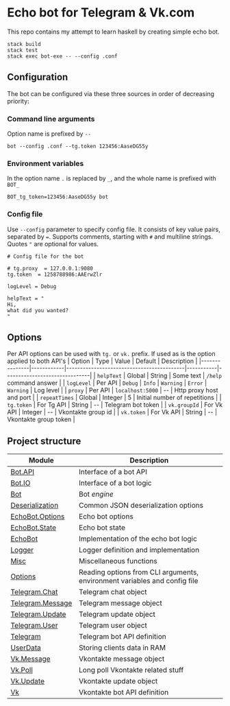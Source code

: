 # Echo bot for Telegram & Vk.com
This repo contains my attempt to learn haskell by creating simple echo bot.
```shell
stack build
stack test
stack exec bot-exe -- --config .conf
```

## Configuration
The bot can be configured via these three sources in order of decreasing priority:
### Command line arguments
Option name is prefixed by `--`
```shell
bot --config .conf --tg.token 123456:AaseDG55y
```
### Environment variables
In the option name `.` is replaced by `_`, and the whole name is prefixed with `BOT_`
```shell
BOT_tg_token=123456:AaseDG55y bot
```
### Config file
Use `--config` parameter to specify config file. It consists of key value pairs, separated by `=`. Supports comments, starting with `#` and multiline strings. Quotes `"` are optional for values.
```
# Config file for the bot

# tg.proxy  = 127.0.0.1:9080
tg.token  = 1258788986:AAErwZlr

logLevel = Debug

helpText = "
Hi,
what did you wanted?
"
```

## Options
Per API options can be used with `tg.` or `vk.` prefix. If used as is the option applied to both API's
| Option        | Type       | Value                                     | Default   | Description                   |
|---------------|------------|-------------------------------------------|-----------|-------------------------------|
| `helpText`    | Global     | String                                    | Some text | `/help` command answer        |
| `logLevel`    | Per API    | `Debug` \| `Info` \| `Warning` \| `Error` | `Warning` | Log level                     |
| `proxy`       | Per API    | `localhost:5000`                          | --        | Http proxy host and port      |
| `repeatTimes` | Global     | Integer                                   | 5         | Initial number of repetitions |
| `tg.token`    | For Tg API | String                                    | --        | Telegram bot token            |
| `vk.groupId`  | For Vk API | Integer                                   | --        | Vkontakte group id            |
| `vk.token`    | For Vk API | String                                    | --        | Vkontakte group token         |

## Project structure
| Module                                      | Description                                                               |
|---------------------------------------------|---------------------------------------------------------------------------|
| [Bot.API](src/Bot/API.hs)                   | Interface of a bot API                                                    |
| [Bot.IO](src/Bot/IO.hs)                     | Interface of a bot logic                                                  |
| [Bot](src/Bot.hs)                           | Bot *engine*                                                              |
| [Deserialization](src/Deserialization.hs)   | Common JSON deserialization options                                       |
| [EchoBot.Options](src/EchoBot/Options.hs)   | Echo bot options                                                          |
| [EchoBot.State](src/EchoBot/State.hs)       | Echo bot state                                                            |
| [EchoBot](src/EchoBot.hs)                   | Implementation of the echo bot logic                                      |
| [Logger](src/Logger.hs)                     | Logger definition and implementation                                      |
| [Misc](src/Misc.hs)                         | Miscellaneous functions                                                   |
| [Options](src/Options.hs)                   | Reading options from CLI arguments, environment variables and config file |
| [Telegram.Chat](src/Telegram/Chat.hs)       | Telegram chat object                                                      |
| [Telegram.Message](src/Telegram/Message.hs) | Telegram message object                                                   |
| [Telegram.Update](src/Telegram/Update.hs)   | Telegram update object                                                    |
| [Telegram.User](src/Telegram/User.hs)       | Telegram user object                                                      |
| [Telegram](src/Telegram.hs)                 | Telegram bot API definition                                               |
| [UserData](src/UserData.hs)                 | Storing clients data in RAM                                               |
| [Vk.Message](src/Vk/Message.hs)             | Vkontakte message object                                                  |
| [Vk.Poll](src/Vk/Poll.hs)                   | Long poll Vkontakte related stuff                                         |
| [Vk.Update](src/Vk/Update.hs)               | Vkontakte update object                                                   |
| [Vk](src/Vk.hs)                             | Vkontakte bot API definition                                              |
